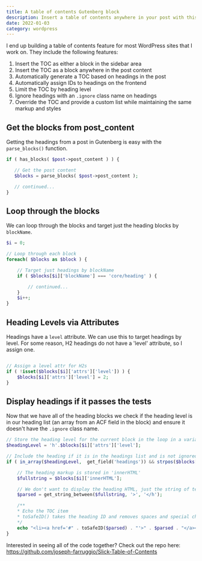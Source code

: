 ```yaml
---
title: A table of contents Gutenberg block
description: Insert a table of contents anywhere in your post with this Gutenberg block.
date: 2022-01-03
category: wordpress
---
```


I end up building a table of contents feature for most WordPress sites that I work on. They include the following features:

1. Insert the TOC as either a block in the sidebar area
1. Insert the TOC as a block anywhere in the post content
1. Automatically generate a TOC based on headings in the post
1. Automatically assign IDs to headings on the frontend
1. Limit the TOC by heading level
1. Ignore headings with an `.ignore` class name on headings
1. Override the TOC and provide a custom list while maintaining the same markup and styles

## Get the blocks from post_content

Getting the headings from a post in Gutenberg is easy with the `parse_blocks()` function.

```php
if ( has_blocks( $post->post_content ) ) {

   // Get the post content
   $blocks = parse_blocks( $post->post_content );

   // continued...
}
```

## Loop through the blocks

We can loop through the blocks and target just the heading blocks by `blockName`.

```php
$i = 0;

// Loop through each block
foreach( $blocks as $block ) {

    // Target just headings by blockName
    if ( $blocks[$i]['blockName'] === 'core/heading' ) {

        // continued...
    }
    $i++;
}
```

## Heading Levels via Attributes

Headings have a `level` attribute. We can use this to target headings by level. For some reason, H2 headings do not have a 'level' attribute, so I assign one.

```php

// Assign a level attr for H2s
if ( !isset($blocks[$i]['attrs']['level']) ) {
    $blocks[$i]['attrs']['level'] = 2;
}
```

## Display headings if it passes the tests

Now that we have all of the heading blocks we check if the heading level is in our heading list (an array from an ACF field in the block) and ensure it doesn't have the `.ignore` class name.

```php
// Store the heading level for the current block in the loop in a variable
$headingLevel = 'h'.$blocks[$i]['attrs']['level'];

// Include the heading if it is in the headings list and is not ignored
if ( in_array($headingLevel,  get_field('headings')) && strpos($blocks[$i]['attrs']['className'], 'ignore') === false ) {

    // The heading markup is stored in 'innerHTML'
    $fullstring = $blocks[$i]['innerHTML'];

    // We don't want to display the heading HTML, just the string of text, so we remove the tags
    $parsed = get_string_between($fullstring, '>', '</h');

    /**
    * Echo the TOC item
    * toSafeID() takes the heading ID and removes spaces and special characters
    */
    echo "<li><a href='#" . toSafeID($parsed) . "'>" . $parsed . "</a></li>";
}
```

Interested in seeing all of the code together? Check out the repo here: https://github.com/joseph-farruggio/Slick-Table-of-Contents
